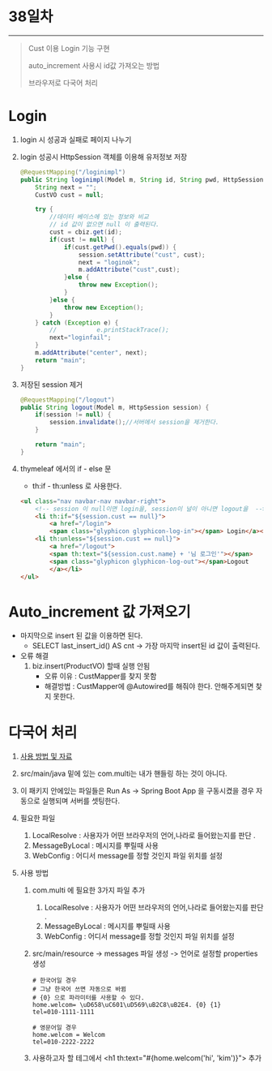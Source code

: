 # 38일차

------

> Cust  이용 Login 기능 구현 
>
> auto_increment 사용시 id값 가져오는 방법 
>
> 브라우저로 다국어 처리

# Login 

1. login 시 성공과 실패로 페이지 나누기 

2. login 성공시 HttpSession 객체를 이용해 유저정보 저장 

   ```java
   @RequestMapping("/loginimpl")
   public String loginimpl(Model m, String id, String pwd, HttpSession session) {
       String next = "";
       CustVO cust = null;
   
       try {
           //데이터 베이스에 있는 정보와 비교 
           // id 값이 없으면 null 이 출력된다. 
           cust = cbiz.get(id);
           if(cust != null) {
               if(cust.getPwd().equals(pwd)) {
                   session.setAttribute("cust", cust);
                   next = "loginok";
                   m.addAttribute("cust",cust);
               }else {
                   throw new Exception();
               }
           }else {
               throw new Exception();
           }
       } catch (Exception e) {
           //			e.printStackTrace();
           next="loginfail";
       }
       m.addAttribute("center", next);
       return "main";
   }
   ```

3. 저장된  session 제거 

   ```java
   @RequestMapping("/logout")
   public String logout(Model m, HttpSession session) {
       if(session != null) {
           session.invalidate();//서버에서 session을 제거한다. 
       }
   
       return "main";
   }
   ```

4. thymeleaf  에서의 if - else 문

   - th:if - th:unless 로 사용한다. 

   ```html
   <ul class="nav navbar-nav navbar-right">
       <!-- session 이 null이면 login을, session이 널이 아니면 logout을  -->
       <li th:if="${session.cust == null}">
           <a href="/login">
           <span class="glyphicon glyphicon-log-in"></span> Login</a></li>
       <li th:unless="${session.cust == null}">
           <a href="/logout"> 
           <span th:text="${session.cust.name} + '님 로그인'"></span> 
           <span class="glyphicon glyphicon-log-out"></span>Logout
           </a></li>
   </ul>
   ```

# Auto_increment 값 가져오기

- 마지막으로 insert 된 값을 이용하면 된다. 
  - SELECT last_insert_id() AS cnt -> 가장 마지막 insert된 id 값이 출력된다. 
- 오류 해결
  1. biz.insert(ProductVO) 할때 실행 안됨
     - 오류 이유 : CustMapper를 찾지 못함 
     - 해결방법 : CustMapper에 @Autowired를 해줘야 한다. 안해주게되면 찾지 못한다. 

# 다국어 처리

1. [사용 방법 및 자료](https://cafe.naver.com/2022webservice)

2. src/main/java 밑에 있는 com.multi는 내가 핸들링 하는 것이 아니다.

3. 이 패키지 안에있는 파일들은  Run As -> Spring Boot App 을 구동시켰을 경우 자동으로 실행되며 서버를 셋팅한다. 

4. 필요한 파일

   1. LocalResolve : 사용자가 어떤 브라우저의 언어,나라로  들어왔는지를 판단 . 
   2. MessageByLocal : 메시지를 뿌릴때 사용
   3. WebConfig : 어디서 message를 정할 것인지 파일 위치를 설정 

5. 사용 방법

   1. com.multi 에 필요한 3가지 파일 추가 

      1. LocalResolve : 사용자가 어떤 브라우저의 언어,나라로  들어왔는지를 판단 . 
      2. MessageByLocal : 메시지를 뿌릴때 사용
      3. WebConfig : 어디서 message를 정할 것인지 파일 위치를 설정 

   2. src/main/resource -> messages 파일 생성 -> 언어로 설정할 properties 생성 

      ```properties
      # 한국어일 경우 
      # 그냥 한국어 쓰면 자동으로 바뀜 
      # {0} 으로 파라미터를 사용할 수 있다. 
      home.welcom= \uD658\uC601\uD569\uB2C8\uB2E4. {0} {1}
      tel=010-1111-1111
      
      # 영문어일 경우 
      home.welcom = Welcom
      tel=010-2222-2222
      ```

   3. 사용하고자 할 테그에서 \<h1 th:text="#{home.welcom('hi', 'kim')}"> 추가 

